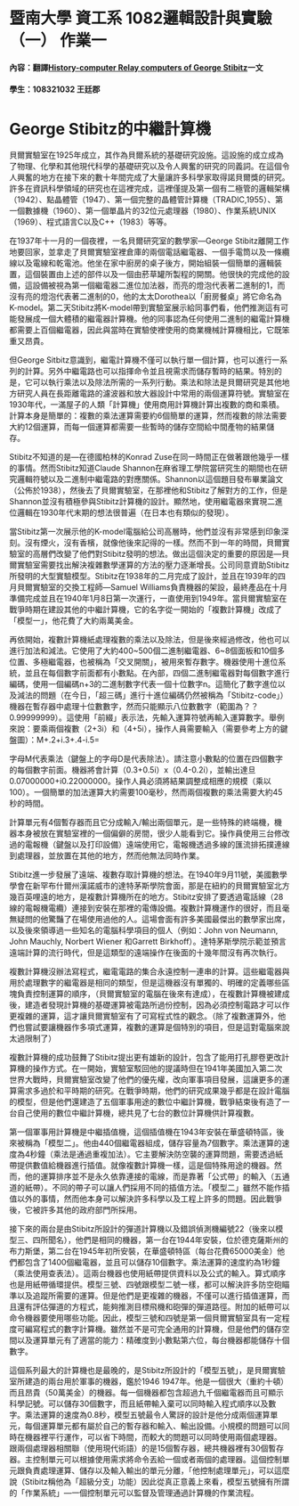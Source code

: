 # 暨南大學 資工系 1082邏輯設計與實驗（一） 作業一

#### 內容：翻譯[History-computer Relay computers of George Stibitz](https://history-computer.com/ModernComputer/Relays/Stibitz.html)一文

#### 學生：108321032 王廷郡

# George Stibitz的中繼計算機

貝爾實驗室在1925年成立，其作為貝爾系統的基礎研究設施。這設施的成立成為了物理、化學和其他現代科學的基礎研究以及令人興奮的研究的同義詞。在這個令人興奮的地方在接下來的數十年間完成了大量讓許多科學家取得諾貝爾獎的研究。許多在資訊科學領域的研究也在這裡完成，這裡僅提及第一個有二極管的邏輯架構（1942）、點晶體管（1947）、第一個完整的晶體管計算機（TRADIC,1955）、第一個數據機（1960）、第一個單晶片的32位元處理器（1980）、作業系統UNIX（1969）、程式語言C以及C++（1983）等等。

在1937年十一月的一個夜裡，一名貝爾研究室的數學家—George Stibitz離開工作地要回家，並拿走了貝爾實驗室裡倉庫的兩個電話繼電器、一個手電筒以及一條纜線以及電線和乾電池。他坐在家中廚房的桌子後方，開始組裝一個簡單的邏輯裝置，這個裝置由上述的部件以及一個由菸草罐所製程的開關。他很快的完成他的設備，這設備被視為第一個繼電器二進位加法器，而亮的燈泡代表著二進制的1，而沒有亮的燈泡代表著二進制的0，他的太太Dorothea以「廚房餐桌」將它命名為K-model。第二天Stibitz將K-model帶到實驗室展示給同事們看，他們推測這有可能發展成一個大體積的繼電器計算機。他的同事認為任何使用二進制的繼電計算機都需要上百個繼電器，因此與當時在實驗使裡使用的商業機械計算機相比，它既笨重又昂貴。

但George Sitbitz意識到，繼電計算機不僅可以執行單一個計算，也可以進行一系列的計算。另外中繼電路也可以指揮命令並且視需求而儲存暫時的結果。特別的是，它可以執行乘法以及除法所需的一系列行動。乘法和除法是貝爾研究是其他地方研究人員在長距離電路的濾波器和放大器設計中常用的兩個運算符號。實驗室在1930年代，一滿屋子的人類「計算機」使用商用計算機計算出複數的商和乘積。計算本身是簡單的：複數的乘法運算需要約6個簡單的運算，然而複數的除法需要大約12個運算，而每一個運算都需要一些暫時的儲存空間給中間產物的結果儲存。

Stibitz不知道的是—在德國柏林的Konrad Zuse在同一時間正在做著跟他幾乎一樣的事情。然而Stibitz知道Claude Shannon在麻省理工學院當研究生的期間也在研究邏輯符號以及二進制中繼電路的對應關係。Shannon以這個題目發布畢業論文（公佈於1938），然後去了貝爾實驗室，在那裡他和Stibitz了解對方的工作，但是Shannon並沒有積極參與Stibitz計算機的設計。顯然地，使用繼電器來實現二進位邏輯在1930年代末期的想法很普遍（在日本也有類似的發現）。

當Stibitz第一次展示他的K-model電腦給公司高層時，他們並沒有非常感到印象深刻。沒有煙火，沒有香檳，就像他後來記得的一樣。然而不到一年的時間，貝爾實驗室的高層們改變了他們對Stibitz發明的想法。做出這個決定的重要的原因是—貝爾實驗室需要找出解決複雜數學運算的方法的壓力逐漸增長。公司同意資助Stibitz所發明的大型實驗模型。Stibitz在1938年的二月完成了設計，並且在1939年的四月貝爾實驗室的交換工程師—Samuel Williams負責機器的架設，最終產品在十月準備完成並且在1940年1月8日第一次運行，一直使用到1949年。當貝爾實驗室在戰爭時期在建設其他的中繼計算機，它的名字從一開始的「複數計算機」改成了「模型一」，他花費了大約兩萬美金。

再依開始，複數計算機紙處理複數的乘法以及除法，但是後來經過修改，他也可以進行加法和減法。它使用了大約400~500個二進制繼電器、6~8個面板和10個多位置、多極繼電器，也被稱為「交叉開關」，被用來暫存數字。機器使用十進位系統，並且在每個數字前面都有小數點。在內部，四個二進制繼電器對每個數字進行編碼，使用一個編碼n+3的二進制數字代表一個十位數字n。這簡化了數字進位以及減法的問題（在今日，「超三碼」進行十進位編碼仍然被稱為「Stibitz-code」）機器在暫存器中處理十位數數字，然而只能顯示八位數數字（範圍為？？0.99999999）。這使用「前綴」表示法，先輸入運算符號再輸入運算數字。舉例來說：要乘兩個複數（2+3i）和（4+5i），操作人員需要輸入（需要參考上方的鍵盤圖）：M+.2+i.3+.4-i.5=

字母M代表乘法（鍵盤上的字母D是代表除法）。請注意小數點的位置在四個數字的每個數字前面。機器將會計算（0.3+0.5i）x（0.4-0.2i），並輸出達旦0.07000000+i0.22000000。操作人員必須將結果調整成相應的規模（乘以100）。一個簡單的加法運算大約需要100毫秒，然而兩個複數的乘法需要大約45秒的時間。

計算單元有4個暫存器而且它分成輸入/輸出兩個單元，是一些特殊的終端機，機器本身被放在實驗室裡的一個偏僻的房間，很少人能看到它。操作員使用三台修改過的電報機（鍵盤以及打印設備）遠端使用它，電報機透過多線的匯流排拓撲連線到處理器，並放置在其他的地方，然而他無法同時作業。

Stibitz進一步發展了遠端、複數存取計算機的想法。在1940年9月11號，美國數學學會在新罕布什爾州漢諾威市的達特茅斯學院會面，那是在紐約的貝爾實驗室北方幾百英哩遠的地方，是複數計算機所在的地方。Stibitz安排了要透過電話線（28線的電報機電纜）連接到安裝在那裡的電傳設備。複數計算機運作的很好，而且毫無疑問的他驚豔了在場使用過他的人。這場會面有許多美國最傑出的數學家出席，以及後來領導過一些知名的電腦科學項目的個人（例如：John von Neumann, John Mauchly, Norbert Wiener 和Garrett Birkhoff）。達特茅斯學院示範並預言遠端計算的流行時代，但是這類型的遠端操作在後面的十幾年間沒有再次執行。

複數計算機沒辦法寫程式，繼電電路的集合永遠控制一連串的計算。這些繼電器與用於處理數字的繼電器是相同的類型，但是這機器沒有單獨的、明確的定義哪些區塊負責控制運算的順序，（貝爾實驗室的電腦在後來有達成），在複數計算機被建成後，建造者發現計算機的基礎運算被電路所過份控制，因為必須控制電路才可以作更複雜的運算，這才讓貝爾實驗室有了可寫程式性的觀念。（除了複數運算外，他們也嘗試要讓機器作多項式運算，複數的運算是個特別的項目，但是這對電腦來說太過限制了）

複數計算機的成功鼓舞了Stibitz提出更有雄新的設計，包含了能用打孔膠卷更改計算機的操作方式。在一開始，實驗室駁回他的提議時但在1941年美國加入第二次世界大戰時，貝爾實驗室改變了他們的優先權，改向軍事項目發展，這讓更多的運算需求多過於和平時期的研究。在戰爭時期，他們的研究成果幾乎都是在設計電腦的模型，但是他們還建造了五個軍事用途的數位中繼計算機，戰爭結束後有造了一台自己使用的數位中繼計算機，總共見了七台的數位計算機供計算複數。

第一個軍事用計算機是中繼插值機，這個插值機在1943年安裝在華盛頓特區，後來被稱為「模型二」。他由440個繼電器組成，儲存容量為7個數字。乘法運算的速度為4秒鐘（乘法是通過重複加法）。它主要解決防空襲的運算問題，需要透過紙帶提供數值給機器進行插值。就像複數計算機一樣，這是個特殊用途的機器。然而，他的運算排序並不是永久依靠連接的電線，而是靠著「公式帶」的輸入（五通道的紙帶）。不同的帶子可以讓人們採用不同的插值方法。「模型二」雖然不能作插值以外的事情，然而他本身可以解決許多科學以及工程上許多的問題。因此戰爭後，它被許多其他的政府部門所採用。

接下來的兩台是由Stibitz所設計的彈道計算機以及錯誤偵測機編號22（後來以模型三、四所聞名），他們是相同的機器，第一台在1944年安裝，位於德克薩斯州的布力斯堡，第二台在1945年初所安裝，在華盛頓特區（每台花費65000美金）他們都包含了1400個繼電器，並且可以儲存10個數字。乘法運算的速度約為1秒鐘（乘法使用查表法）。這兩台機器也使用紙帶提供資料以及公式的輸入。算式順序也是用紙帶循環提供。模型三號、四號跟模型二號一樣，都可以解決許多防空砲瞄準以及追蹤所需要的運算。但是他們是更複雜的機器，不僅可以進行插值運算，而且還有評估彈道的方程式，能夠推測目標飛機和砲彈的彈道路徑。附加的紙帶可以命令機器要使用哪些功能。因此，模型三號和四號是第一個貝爾實驗室具有一定程度可編寫程式的數字計算機。雖然並不是可完全通用的計算機，但是他們的儲存空間以及運算單元有了適當的能力：精確度到小數點第六位，每台機器都能儲存十個數字。

這個系列最大的計算機也是最晚的，是Stibitz所設計的「模型五號」，是貝爾實驗室所建造的兩台用於軍事的機器，鑑於1946 1947年。他是一個很大（重約十頓）而且昂貴（50萬美金）的機器。每一個機器都包含超過九千個繼電器而且可顯示科學記號。可以儲存30個數字，而且紙帶輸入棄可以同時輸入程式順序以及數字。乘法運算的速度為0.8秒，模型五號最令人驚訝的設計是他分成兩個運算單元，每個運算單元都有屬於自己的暫存器和輸入、輸出設備。小規模的問題可以同時在機器裡平行運作，可以省下時間，而較大的問題可以同時使用兩個處理器。
跟兩個處理器相關聯（使用現代術語）的是15個暫存器，總共機器裡有30個暫存器。主控制單元可以根據使用需求將命令丟給一個或者兩個的處理器。這個控制單元跟負責處理運算、儲存以及輸入輸出的單元分離，「他控制處理單元」，可以這麼說（Stibitz稱他為「超級分支」功能）因此從真正意義上來看，模型五號擁有所謂的「作業系統」—一個控制單元可以監督及管理通過計算機的作業流程。




